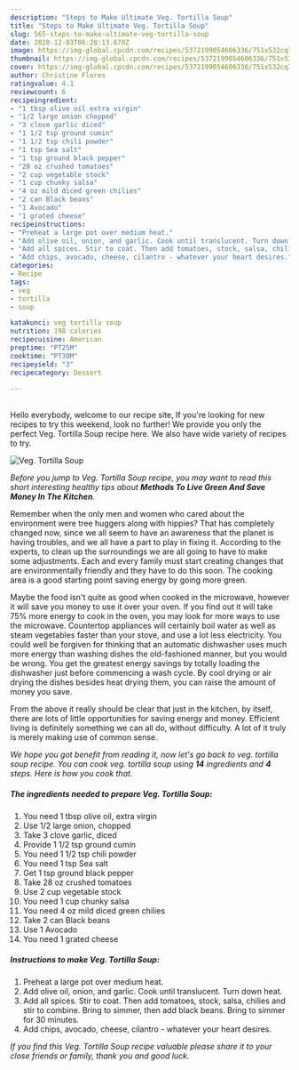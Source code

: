 ```yaml
---
description: "Steps to Make Ultimate Veg. Tortilla Soup"
title: "Steps to Make Ultimate Veg. Tortilla Soup"
slug: 565-steps-to-make-ultimate-veg-tortilla-soup
date: 2020-12-03T06:28:13.670Z
image: https://img-global.cpcdn.com/recipes/5372199054606336/751x532cq70/veg-tortilla-soup-recipe-main-photo.jpg
thumbnail: https://img-global.cpcdn.com/recipes/5372199054606336/751x532cq70/veg-tortilla-soup-recipe-main-photo.jpg
cover: https://img-global.cpcdn.com/recipes/5372199054606336/751x532cq70/veg-tortilla-soup-recipe-main-photo.jpg
author: Christine Flores
ratingvalue: 4.1
reviewcount: 6
recipeingredient:
- "1 tbsp olive oil extra virgin"
- "1/2 large onion chopped"
- "3 clove garlic diced"
- "1 1/2 tsp ground cumin"
- "1 1/2 tsp chili powder"
- "1 tsp Sea salt"
- "1 tsp ground black pepper"
- "28 oz crushed tomatoes"
- "2 cup vegetable stock"
- "1 cup chunky salsa"
- "4 oz mild diced green chilies"
- "2 can Black beans"
- "1 Avocado"
- "1 grated cheese"
recipeinstructions:
- "Preheat a large pot over medium heat."
- "Add olive oil, onion, and garlic. Cook until translucent. Turn down heat."
- "Add all spices. Stir to coat. Then add tomatoes, stock, salsa, chilies and stir to combine. Bring to simmer,  then add black beans. Bring to simmer for 30 minutes."
- "Add chips, avocado, cheese, cilantro - whatever your heart desires."
categories:
- Recipe
tags:
- veg
- tortilla
- soup

katakunci: veg tortilla soup 
nutrition: 198 calories
recipecuisine: American
preptime: "PT25M"
cooktime: "PT30M"
recipeyield: "3"
recipecategory: Dessert

---
```

<br>
Hello everybody, welcome to our recipe site, If you're looking for new recipes to try this weekend, look no further! We provide you only the perfect Veg. Tortilla Soup recipe here. We also have wide variety of recipes to try.
<br>


![Veg. Tortilla Soup](https://img-global.cpcdn.com/recipes/5372199054606336/751x532cq70/veg-tortilla-soup-recipe-main-photo.jpg)

<i>Before you jump to Veg. Tortilla Soup recipe, you may want to read this short interesting healthy tips about 
<strong>Methods To Live Green And Save Money In The Kitchen</strong>.</i>
</br>

Remember when the only men and women who cared about the environment were tree huggers along with hippies? That has completely changed now, since we all seem to have an awareness that the planet is having troubles, and we all have a part to play in fixing it. According to the experts, to clean up the surroundings we are all going to have to make some adjustments. Each and every family must start creating changes that are environmentally friendly and they have to do this soon. The cooking area is a good starting point saving energy by going more green.

Maybe the food isn't quite as good when cooked in the microwave, however it will save you money to use it over your oven. If you find out it will take 75% more energy to cook in the oven, you may look for more ways to use the microwave. Countertop appliances will certainly boil water as well as steam vegetables faster than your stove, and use a lot less electricity. You could well be forgiven for thinking that an automatic dishwasher uses much more energy than washing dishes the old-fashioned manner, but you would be wrong. You get the greatest energy savings by totally loading the dishwasher just before commencing a wash cycle. By cool drying or air drying the dishes besides heat drying them, you can raise the amount of money you save.

From the above it really should be clear that just in the kitchen, by itself, there are lots of little opportunities for saving energy and money. Efficient living is definitely something we can all do, without difficulty. A lot of it truly is merely making use of common sense.


<i>We hope you got benefit from reading it, now let's go back to veg. tortilla soup recipe. You can cook veg. tortilla soup using <strong>14</strong> ingredients and <strong>4</strong> steps. Here is how you cook that.
</i>

##### The ingredients needed to prepare Veg. Tortilla Soup:

1. You need 1 tbsp olive oil, extra virgin
1. Use 1/2 large onion, chopped
1. Take 3 clove garlic, diced
1. Provide 1 1/2 tsp ground cumin
1. You need 1 1/2 tsp chili powder
1. You need 1 tsp Sea salt
1. Get 1 tsp ground black pepper
1. Take 28 oz crushed tomatoes
1. Use 2 cup vegetable stock
1. You need 1 cup chunky salsa
1. You need 4 oz mild diced green chilies
1. Take 2 can Black beans
1. Use 1 Avocado
1. You need 1 grated cheese


##### Instructions to make Veg. Tortilla Soup:

1. Preheat a large pot over medium heat.
1. Add olive oil, onion, and garlic. Cook until translucent. Turn down heat.
1. Add all spices. Stir to coat. Then add tomatoes, stock, salsa, chilies and stir to combine. Bring to simmer,  then add black beans. Bring to simmer for 30 minutes.
1. Add chips, avocado, cheese, cilantro - whatever your heart desires.


<i>If you find this Veg. Tortilla Soup recipe valuable please share it to your close friends or family, thank you and good luck.</i>
